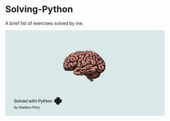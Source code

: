 # Solving-Python
A brief list of exercises solved by me.


![template](https://github.com/GustavoPetry/Problem-Solving/blob/master/TEMPLATE.png)
